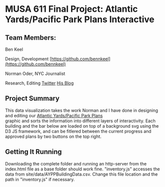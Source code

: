 # MUSA 611 Final Project: Atlantic Yards/Pacific Park Plans Interactive

## Team Members:

Ben Keel

Design, Development
[https://github.com/bennkeel](https://github.com/bennkeel)

Norman Oder, NYC Journalist 

Research, Editing
[Twitter](https://twitter.com/AYReport)
[His Blog](https://atlanticyardsreport.blogspot.com/)
 
## Project Summary
This data visualization takes the work Norman and I have done in designing and editing our [Atlantic Yards/Pacific Park Plans](https://blogger.googleusercontent.com/img/b/R29vZ2xl/AVvXsEh-0yNDDy3gcfH1t2qzJg1uiz0vn3YYhGZ9SlzxXQ7W7P909Xw1L9AEApESM2o_GQsRnQteVmkDazxke6WEEsQbr8FBuuSvfxuABTmF7SXq_EQs3eKjBcqO2sCiI3-5qf9G41mpSSWCl3gAKY7f5N5jGcXAiTMDPC4pej7X8610Edc86YZihac/s960/AYPP_Plans_221121_72.jpg)  
graphic and sorts the information into different layers of interactivity. Each building and the bar below are loaded on top of a background svg using the 
D3 JS framework, and can be fitlered between the current progress and approved plans by two buttons on the top right.

## Getting It Running
Downloading the complete folder and running an http-server from the index.html file as a base folder should work fine. "inventory.js" accesses the data
from site/data/AYPPBuildingData.csv. Change this file location and the path in "inventory.js" if necessary.
